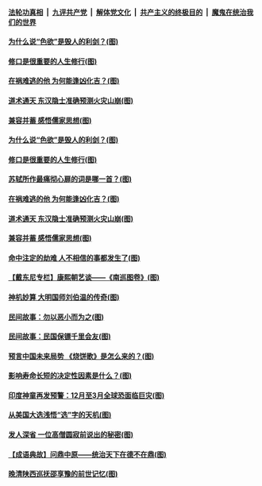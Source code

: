 

####  [法轮功真相](../../../../basic/blob/master/README.md?t=12150002) &nbsp;|&nbsp; [九评共产党](../../../../9ping.md/blob/master/README.md?t=12150002) &nbsp;|&nbsp; [解体党文化](../../../../jtdwh.md/blob/master/README.md?t=12150002)  &nbsp;|&nbsp; [共产主义的终极目的](../../../../gczydzjmd.md/blob/master/README.md?t=12150002) &nbsp;|&nbsp; [魔鬼在统治我们的世界](../../../../mgztzwmdsj.md/blob/master/README.md?t=12150002) 

#### [为什么说“色欲”是毁人的利剑？(图)](../pages/p7/955637.md?t=12150002) 

#### [修口是很重要的人生修行(图)](../pages/p7/955463.md?t=12150002) 


#### [在祸难逃的他 为何能逢凶化吉？(图)](../pages/p7/955554.md?t=12150002) 

#### [道术通天 东汉隐士准确预测火灾山崩(图)](../pages/p7/955120.md?t=12150002) 

#### [兼容并蓄 感悟儒家思想(图)](../pages/p7/955548.md?t=12150002) 

#### [为什么说“色欲”是毁人的利剑？(图)](../pages/p7/955637.md?t=12150002) 

#### [修口是很重要的人生修行(图)](../pages/p7/955463.md?t=12150002) 

#### [苏轼所作最痛彻心扉的词是哪一首？(图)](../pages/p7/955462.md?t=12150002) 


#### [在祸难逃的他 为何能逢凶化吉？(图)](../pages/p7/955554.md?t=12150002) 

#### [道术通天 东汉隐士准确预测火灾山崩(图)](../pages/p7/955120.md?t=12150002) 

#### [兼容并蓄 感悟儒家思想(图)](../pages/p7/955548.md?t=12150002) 


#### [命中注定的劫难 人不相信的事都发生了(图)](../pages/p7/955501.md?t=12150002) 

#### [【戴东尼专栏】康熙朝艺谈——《南巡图卷》(图)](../pages/p7/950737.md?t=12150002) 

#### [神机妙算 大明国师刘伯温的传奇(图)](../pages/p7/954891.md?t=12150002) 

#### [民间故事：勿以恶小而为之(图)](../pages/p7/954829.md?t=12150002) 

#### [民间故事：民国保镖千里会友(图)](../pages/p7/954908.md?t=12150002) 

#### [预言中国未来局势 《烧饼歌》是怎么来的？(图)](../pages/p7/955333.md?t=12150002) 

#### [影响寿命长短的决定性因素是什么？(图)](../pages/p7/954824.md?t=12150002) 

#### [印度神童再发预警：12月至3月全球恐面临巨灾(图)](../pages/p7/955122.md?t=12150002) 

#### [从美国大选浅悟“选”字的天机(图)](../pages/p7/954905.md?t=12150002) 

#### [发人深省 一位高僧圆寂前说出的秘密(图)](../pages/p7/954822.md?t=12150002) 

#### [【成语典故】问鼎中原——统治天下在德不在鼎(图)](../pages/p7/955016.md?t=12150002) 

#### [晚清陕西巡抚邵享豫的前世记忆(图)](../pages/p7/954904.md?t=12150002) 

